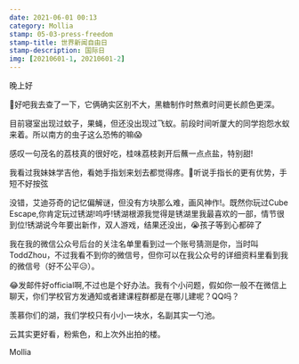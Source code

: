 ```yaml
---
date: 2021-06-01 00:13
category: Mollia
stamp: 05-03-press-freedom
stamp-title: 世界新闻自由日
stamp-description: 国际日
img: [20210601-1, 20210601-2]
---
```


<p>
晚上好

🤣好吧我去查了一下，它俩确实区别不大，黑糖制作时熬煮时间更长颜色更深。

目前寝室出现过蚊子，果蝇，但还没出现过飞蚁。前段时间听厦大的同学抱怨水蚁来着。所以南方的虫子这么恐怖的嘛😱

感叹一句茂名的荔枝真的很好吃，桂味荔枝剥开后蘸一点点盐，特别甜!

我看过我妹妹学吉他，看她手指划来划去都觉得疼。🤣听说手指长的更有优势，手短不好按弦

没错，艾迪芬奇的记忆偏解谜，但没有方块那么难，画风神作!。既然你玩过Cube Escape,你肯定玩过锈湖!呜呼!锈湖根源我觉得是锈湖里我最喜欢的一部，情节很到位!锈湖说今年要出新作，双人游戏，结果还没出，😭孩子等到心都碎了

我在我的微信公众号后台的关注名单里看到过一个账号猜测是你，当时叫ToddZhou，不过我看不到你的微信号，但你可以在我公众号的详细资料里看到我的微信号（好不公平😥）。

😂发邮件好official啊,不过也是个好办法。我有个小问题，假如你一般不在微信上聊天，你们学校官方发通知或者建课程群都是在哪儿建呢？QQ吗？

羡慕你们的湖，我们学校只有小小一块水，名副其实一勺池。

云其实更好看，粉紫色，和上次外出拍的楼。

Mollia
</p>
